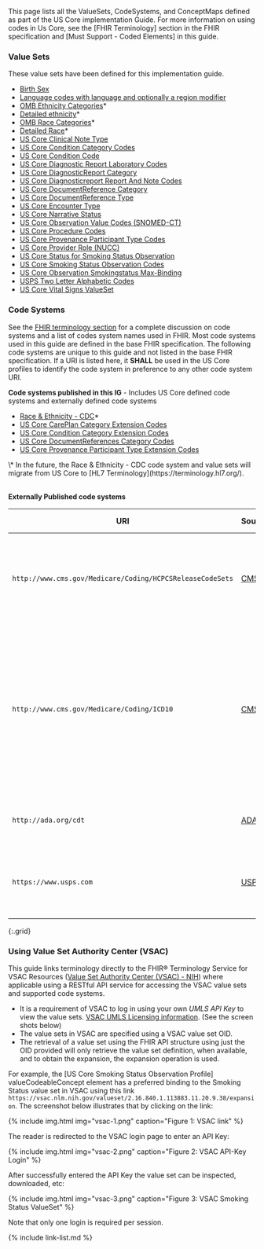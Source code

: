 
This page lists all the ValueSets, CodeSystems, and ConceptMaps defined as part of the US Core implementation Guide. For more information on using codes in Us Core, see the [FHIR Terminology] section in the FHIR specification and [Must Support - Coded Elements] in this guide.

### Value Sets

These value sets have been defined for this implementation guide.

<!-- {% raw %}{% include list-simple-valuesets.xhtml %}{% endraw %} -->

*   [Birth Sex](ValueSet-birthsex.html)
*   [Language codes with language and optionally a region modifier](ValueSet-simple-language.html)
*   [OMB Ethnicity Categories](ValueSet-omb-ethnicity-category.html)*
*   [Detailed ethnicity](ValueSet-detailed-ethnicity.html)*
*   [OMB Race Categories](ValueSet-omb-race-category.html)*
*   [Detailed Race](ValueSet-detailed-race.html)*
*   [US Core Clinical Note Type](ValueSet-us-core-clinical-note-type.html)
*   [US Core Condition Category Codes](ValueSet-us-core-condition-category.html)
*   [US Core Condition Code](ValueSet-us-core-condition-code.html)
*   [US Core Diagnostic Report Laboratory Codes](ValueSet-us-core-diagnosticreport-lab-codes.html)
*   [US Core DiagnosticReport Category](ValueSet-us-core-diagnosticreport-category.html)
*   [US Core Diagnosticreport Report And Note Codes](ValueSet-us-core-diagnosticreport-report-and-note-codes.html)
*   [US Core DocumentReference Category](ValueSet-us-core-documentreference-category.html)
*   [US Core DocumentReference Type](ValueSet-us-core-documentreference-type.html)
*   [US Core Encounter Type](ValueSet-us-core-encounter-type.html)
*   [US Core Narrative Status](ValueSet-us-core-narrative-status.html)
*   [US Core Observation Value Codes (SNOMED-CT)](ValueSet-us-core-observation-value-codes.html)
*   [US Core Procedure Codes](ValueSet-us-core-procedure-code.html)
*   [US Core Provenance Participant Type Codes](ValueSet-us-core-provenance-participant-type.html)
*   [US Core Provider Role (NUCC)](ValueSet-us-core-provider-role.html)
*   [US Core Status for Smoking Status Observation](ValueSet-us-core-observation-smoking-status-status.html)
*   [US Core Smoking Status Observation Codes](ValueSet-us-core-smoking-status-observation-codes.html)
* [US Core Observation Smokingstatus Max-Binding](ValueSet-us-core-observation-smokingstatus-max.html)
*   [USPS Two Letter Alphabetic Codes](ValueSet-us-core-usps-state.html)
*   [US Core Vital Signs ValueSet](ValueSet-us-core-vital-signs.html)

### Code Systems

See the [FHIR terminology section]({{site.data.fhir.path}}terminologies-systems.html) for a complete discussion on code systems and a list of codes system names used in FHIR.  Most code systems used in this guide are defined in the base FHIR specification. The following code systems are unique to this guide and not listed in the base FHIR specification.  If a URI is listed here, it **SHALL** be used in the US Core profiles to identify the code system in preference to any other code system URI.


**Code systems published in this IG** - Includes US Core defined code systems and externally defined code systems

<!-- {% raw %}{% include list-simple-codesystems.xhtml %}{% endraw %} -->

*   [Race & Ethnicity - CDC](CodeSystem-cdcrec.html)*
*   [US Core CarePlan Category Extension Codes](CodeSystem-careplan-category.html)
*   [US Core Condition Category Extension Codes](CodeSystem-condition-category.html)
*   [US Core DocumentReferences Category Codes](CodeSystem-us-core-documentreference-category.html)
*   [US Core Provenance Participant Type Extension Codes](CodeSystem-us-core-provenance-participant-type.html)

<div markdown="1" class="stu-note">
\* In the future, the Race & Ethnicity - CDC code system and value sets will migrate from US Core to [HL7 Terminology](https://terminology.hl7.org/).
</div>

<br />

**Externally Published code systems**

|URI|Source|Comment|OID (for non-FHIR systems)|
|---|---|---|---|
|`http://www.cms.gov/Medicare/Coding/HCPCSReleaseCodeSets`|[CMS](https://www.cms.gov/Medicare/Coding/HCPCSReleaseCodeSets)|*Healthcare Common Procedure Coding System (HCPCS) level II alphanumeric codes*|2.16.840.1.113883.6.285|
|`http://www.cms.gov/Medicare/Coding/ICD10`|[CMS](http://www.cms.gov/Medicare/Coding/ICD10/)|*International Classification of Diseases, 10th Revision, Procedure Coding System (ICD-10-PCS)* -  See [ICD-10 PCS Codes](http://www.icd10data.com/icd10pcs) for online access to codes for general information purposes. |2.16.840.1.113883.6.4|
|`http://ada.org/cdt`|[ADA](http://www.ada.org/en/publications/cdt)|*Code on Dental Procedures and Nomenclature*|2.16.840.1.113883.6.13|
|`https://www.usps.com`|[USPS](http://pe.usps.com/text/pub28/28apb.htm)|*United States Postal Service Two–Letter State and Possession Abbreviations*|2.16.840.1.113883.6.92|
{:.grid}

<!--
|[urn:oid:2.16.840.1.113883.6.238](CodeSystem-cdcrec.html)|[CDC](https://www.cdc.gov/phin/resources/vocabulary/index.html)|*Race & Ethnicity - CDC* - See [CDC Race and Ethnicity Code Set Version 1.0](https://www.cdc.gov/phin/resources/vocabulary/documents/cdc-race--ethnicity-background-and-purpose.pdf).|2.16.840.1.113883.6.238


<p>
</p>

### ConceptMaps

The following concept mappings have been defined as part of the this guide.

  {%raw%}{% include list-simple-conceptmaps.xhtml %}{%endraw%}
<p>
</p>

-->

### Using Value Set Authority Center (VSAC)

This guide links terminology directly to the FHIR® Terminology Service for VSAC Resources ([Value Set Authority Center (VSAC) - NIH](https://vsac.nlm.nih.gov/)) where applicable using a RESTful API service for accessing the VSAC value sets and supported code systems.

  - It is a requirement of VSAC to log in using your own *UMLS API Key* to view the value sets. [VSAC UMLS Licensing information](https://www.nlm.nih.gov/vsac/support/usingvsac/requestumlslicense.html).  (See the screen shots below)
  - The value sets in VSAC are specified using a VSAC value set OID.  
  - The retrieval of a value set using the FHIR API structure using just the OID provided will only retrieve the value set definition, when available, and to obtain the expansion, the expansion operation is used.

 For example, the [US Core Smoking Status Observation Profile] valueCodeableConcept element has a preferred binding to the Smoking Status value set in VSAC using this link `https://vsac.nlm.nih.gov/valueset/2.16.840.1.113883.11.20.9.38/expansion`. The screenshot below illustrates that by clicking on the link:

 {% include img.html img="vsac-1.png" caption="Figure 1: VSAC link" %}

The reader is redirected to the VSAC login page to enter an API Key:

 {% include img.html img="vsac-2.png" caption="Figure 2: VSAC API-Key Login" %}

After successfully entered the API Key the value set can be inspected, downloaded, etc:

 {% include img.html img="vsac-3.png" caption="Figure 3: VSAC Smoking Status ValueSet" %}

Note that only one login is required per session.

{% include link-list.md %}
